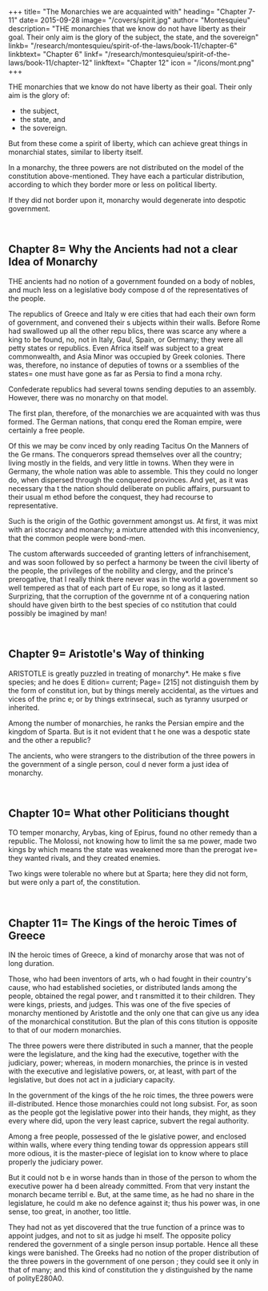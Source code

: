 +++
title= "The Monarchies we are acquainted with"
heading= "Chapter 7-11"
date= 2015-09-28
image= "/covers/spirit.jpg"
author= "Montesquieu"
description= "THE monarchies that we know do not have liberty as their goal. Their only aim is the glory of the subject, the state, and the sovereign"
linkb= "/research/montesquieu/spirit-of-the-laws/book-11/chapter-6"
linkbtext= "Chapter 6"
linkf= "/research/montesquieu/spirit-of-the-laws/book-11/chapter-12"
linkftext= "Chapter 12"
icon = "/icons/mont.png"
+++


THE monarchies that we know do not have liberty as their goal. Their only aim is the glory of:
- the subject,
- the state, and
- the sovereign. 

But from these come a spirit of liberty, which can achieve great things in monarchial states, similar to <!--  and of contributing as much,  perhaps, to happiness, as --> liberty itself.

In a monarchy, the three powers are not distributed on the model of the constitution above-mentioned. They have each a particular distribution, according to which they border more or less on political liberty. 

If they did not border upon it, monarchy would degenerate into despotic government.

<br>

## Chapter 8= Why the Ancients had not a clear Idea of Monarchy

THE ancients had no notion of a government founded on a body of nobles, and much less on a legislative body compose d of the representatives of the people. 

The republics of Greece and Italy w ere cities that had each their own form of government, and convened their s ubjects within their walls. Before Rome had swallowed up all the other repu blics, there was scarce any where a king to be found, no, not in Italy, Gaul, Spain, or Germany; they were all petty states or republics. Even Africa  itself was subject to a great commonwealth, and Asia Minor was occupied by  Greek colonies. There was, therefore, no instance of deputies of towns or a ssemblies of the states= one must have gone as far as Persia to find a mona rchy.

Confederate republics had several towns sending deputies to an assembly. However, there was no monarchy on that model.

The first plan, therefore, of the monarchies we are acquainted with was thus formed. The German nations, that conqu ered the Roman empire, were certainly a free people. 

Of this we may be conv inced by only reading Tacitus On the Manners of the Ge rmans. The conquerors spread themselves over all the country; living mostly in the fields, and very little in towns. When they were in Germany, the whole nation was able to assemble. This they could no longer do, when  dispersed through the conquered provinces. And yet, as it was necessary tha t the nation should deliberate on public affairs, pursuant to their usual m ethod before the conquest, they had recourse to representative. 

Such is the origin of the Gothic government amongst us. At first, it was mixt with ari stocracy and monarchy; a mixture attended with this inconveniency, that the common people were bond-men. 

The custom afterwards succeeded of granting letters of infranchisement, and was soon followed by so perfect a harmony be tween the civil liberty of the people, the privileges of the nobility and clergy, and the prince's prerogative, that I really think there never was in the world a government so well tempered as that of each part of Eu rope, so long as it lasted. Surprizing, that the corruption of the governme nt of a conquering nation should have given birth to the best species of co nstitution that could possibly be imagined by man!

<br>

## Chapter 9= Aristotle's Way of thinking

ARISTOTLE is greatly puzzled in treating of monarchy*. He make s five species; and he does E dition= current; Page= [215] not distinguish them by the form of constitut ion, but by things merely accidental, as the virtues and vices of the princ e; or by things extrinsecal, such as tyranny usurped or inherited.

Among the number of monarchies, he ranks the Persian empire and the kingdom of Sparta. But is it not evident that t he one was a despotic state and the other a republic?

The ancients, who were strangers to the  distribution of the three powers in the government of a single person, coul d never form a just idea of monarchy.

<br>

## Chapter 10= What other Politicians thought

TO temper monarchy, Arybas, king of Epirus, found no other remedy than a republic. The Molossi, not knowing how to limit the sa me power, made two kings by which means the state was weakened more than the prerogat ive= they wanted rivals, and they created enemies.

Two kings were tolerable no where but at Sparta; here they did not form, but were only a part of, the constitution.

<br>

## Chapter 11= The Kings of the heroic Times of Greece

IN the heroic times of Greece, a kind of monarchy arose that was not of long duration. 

Those, who had been inventors of arts, wh o had fought in their country's cause, who had established societies, or distributed lands among the people, obtained the regal power, and t ransmitted it to their children. They were kings, priests, and judges. This was one of the five species of monarchy mentioned by Aristotle and the only one that can  give us any idea of the monarchical constitution. But the plan of this cons titution is opposite to that of our modern monarchies.

The three powers were there distributed  in such a manner, that the people were the legislature, and the king had the executive, together with the judiciary, power; whereas, in modern monarchies, the prince is in vested with the executive and legislative powers, or, at least, with part of the legislative, but does not act in a judiciary capacity.

In the government of the kings of the he roic times, the three powers were ill-distributed. Hence those monarchies could not long subsist. For, as soon as the people got the legislative power into their hands, they might, as they every where did, upon the very least caprice, subvert the regal authority.

Among a free people, possessed of the le gislative power, and enclosed within walls, where every thing tending towar ds oppression appears still more odious, it is the master-piece of legislat ion to know where to place properly the judiciary power. 

But it could not b e in worse hands than in those of the person to whom the executive power ha d been already committed. From that very instant the monarch became terribl e. But, at the same time, as he had no share in the legislature, he could m ake no defence against it; thus his power was, in one sense, too great, in another, too little.

They had not as yet discovered that the  true function of a prince was to appoint judges, and not to sit as judge hi mself. The opposite policy rendered the government of a single person insup portable. Hence all these kings were banished. The Greeks had no notion of  the proper distribution of the three powers in the government of one person ; they could see it only in that of many; and this kind of constitution the y distinguished by the name of polityE280A0.

<br>
